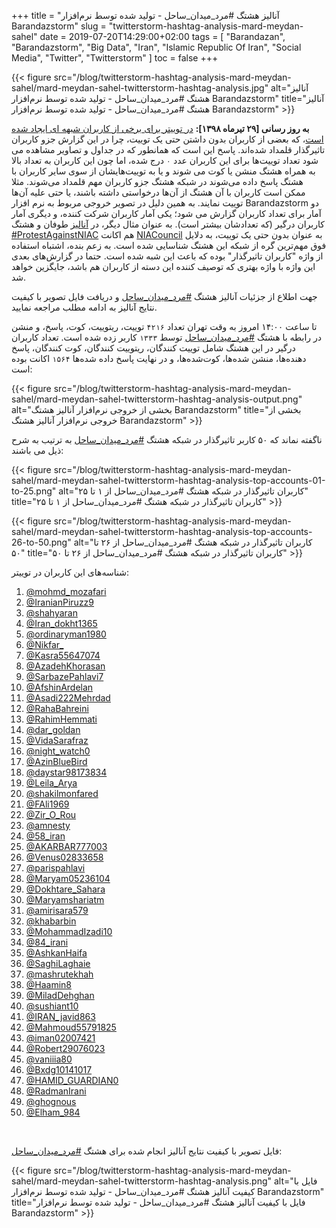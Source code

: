 +++
title = "آنالیز هشتگ #مرد_میدان_ساحل - تولید شده توسط نرم‌افزار Barandazstorm"
slug = "twitterstorm-hashtag-analysis-mard-meydan-sahel"
date = 2019-07-20T14:29:00+02:00
tags = [ "Barandazan", "Barandazstorm", "Big Data", "Iran", "Islamic Republic Of Iran", "Social Media", "Twitter", "Twitterstorm" ]
toc = false
+++



{{< figure src="/blog/twitterstorm-hashtag-analysis-mard-meydan-sahel/mard-meydan-sahel-twitterstorm-hashtag-analysis.jpg" alt="آنالیز هشتگ #مرد_میدان_ساحل - تولید شده توسط نرم‌افزار Barandazstorm" title="آنالیز هشتگ #مرد_میدان_ساحل - تولید شده توسط نرم‌افزار Barandazstorm" >}}

**به روز رسانی [۲۹ تیرماه ۱۳۹۸]:** [در توییتر برای برخی از کاربران شبهه ای ایجاد شده است](https://twitter.com/mamadou_babaei/status/1152569481539067906)، که بعضی از کاربران بدون داشتن حتی یک توییت، چرا در این گزارش جزو کاربران تاثیرگذار قلمداد شده‌اند. پاسخ این است که همانطور که در جداول و تصاویر مشاهده می شود تعداد توییت‌ها برای این کاربران عدد <code>۰</code> درج شده، اما چون این کاربران به تعداد بالا به همراه هشتگ منشن یا کوت می شوند و یا به توییت‌هایشان از سوی سایر کاربران با هشتگ پاسخ داده می‌شوند در شبکه هشتگ جزو کاربران مهم قلمداد می‌شوند. مثلا ممکن است کاربران با آن هشتگ از آن‌ها درخواستی داشته باشند، یا حتی علیه آن‌ها توییت نمایند. به همین دلیل در تصویر خروجی مربوط به نرم افزار ‌‌Barandazstorm دو آمار برای تعداد کاربران گزارش می شود؛ یکی آمار کاربران شرکت کننده، و دیگری آمار کاربران درگیر (که تعدادشان بیشتر است). به عنوان مثال دیگر، در [آنالیز]("/blog/my-first-twitterstorm-hashtag-analysis-protest-against-niac/) طوفان و هشتگ [#ProtestAgainstNIAC](https://twitter.com/hashtag/ProtestAgainstNIAC?src=hash) هم اکانت [NIACouncil](https://twitter.com/NIACouncil) به عنوان بدون حتی یک توییت، به دلایل فوق مهم‌ترین گره از شبکه این هشتگ شناسایی شده است. به زعم بنده، اشتباه استفاده از واژه "کاربران تاثیرگذار" بوده که باعث این شبه شده است. حتما در گزارش‌های بعدی این واژه با واژه بهتری که توصیف کننده این دسته از کاربران هم باشد، جایگزین خواهد شد.


جهت اطلاع از جزئیات آنالیز هشتگ [#مرد_میدان_ساحل](https://twitter.com/hashtag/%D9%85%D8%B1%D8%AF_%D9%85%DB%8C%D8%AF%D8%A7%D9%86_%D8%B3%D8%A7%D8%AD%D9%84?src=hash) و دریافت فایل تصویر با کیفیت نتایج آنالیز به ادامه مطلب مراجعه نمایید.

<!--more-->

تا ساعت ۱۴:۰۰ امروز به وقت تهران تعداد <code>۴۲۱۶</code> توییت، ریتوییت، کوت، پاسخ، و منشن در رابطه با هشتگ [#مرد_میدان_ساحل](https://twitter.com/hashtag/%D9%85%D8%B1%D8%AF_%D9%85%DB%8C%D8%AF%D8%A7%D9%86_%D8%B3%D8%A7%D8%AD%D9%84?src=hash) توسط <code>۱۳۳۳</code> کاربر زده شده است. تعداد کاربران درگیر در این هشتگ شامل توییت کنندگان، ریتوییت کنندگان، کوت کنندگان، پاسخ دهنده‌ها، منشن شده‌ها، کوت‌شده‌ها، و در نهایت پاسخ داده شده‌ها <code>۱۵۶۴</code> اکانت بوده است:

{{< figure src="/blog/twitterstorm-hashtag-analysis-mard-meydan-sahel/mard-meydan-sahel-twitterstorm-hashtag-analysis-output.png" alt="بخشی از خروجی نرم‌افزار آنالیز هشتگ Barandazstorm" title="بخشی از خروجی نرم‌افزار آنالیز هشتگ Barandazstorm" >}}

ناگفته نماند که ۵۰ کاربر تاثیرگذار در شبکه هشتگ [#مرد_میدان_ساحل](https://twitter.com/hashtag/%D9%85%D8%B1%D8%AF_%D9%85%DB%8C%D8%AF%D8%A7%D9%86_%D8%B3%D8%A7%D8%AD%D9%84?src=hash) به ترتیب به شرح ذیل می باشند:

{{< figure src="/blog/twitterstorm-hashtag-analysis-mard-meydan-sahel/mard-meydan-sahel-twitterstorm-hashtag-analysis-top-accounts-01-to-25.png" alt="کاربران تاثیرگذار در شبکه هشتگ #مرد_میدان_ساحل از ۱ تا ۲۵" title="کاربران تاثیرگذار در شبکه هشتگ #مرد_میدان_ساحل از ۱ تا ۲۵" >}}

{{< figure src="/blog/twitterstorm-hashtag-analysis-mard-meydan-sahel/mard-meydan-sahel-twitterstorm-hashtag-analysis-top-accounts-26-to-50.png" alt="کاربران تاثیرگذار در شبکه هشتگ #مرد_میدان_ساحل از ۲۶ تا ۵۰" title="کاربران تاثیرگذار در شبکه هشتگ #مرد_میدان_ساحل از ۲۶ تا ۵۰" >}}

شناسه‌های این کاربران در توییتر:

1. [@mohmd_mozafari](https://twitter.com/mohmd_mozafari)
2. [@IranianPiruzz9](https://twitter.com/IranianPiruzz9)
3. [@shahyaran](https://twitter.com/shahyaran)
4. [@Iran_dokht1365](https://twitter.com/Iran_dokht1365)
5. [@ordinaryman1980](https://twitter.com/ordinaryman1980)
6. [@Nikfar_](https://twitter.com/Nikfar_)
7. [@Kasra55647074](https://twitter.com/Kasra55647074)
8. [@AzadehKhorasan](https://twitter.com/AzadehKhorasan)
9. [@SarbazePahlavi7](https://twitter.com/SarbazePahlavi7)
10. [@AfshinArdelan](https://twitter.com/AfshinArdelan)
11. [@Asadi222Mehrdad](https://twitter.com/Asadi222Mehrdad)
12. [@RahaBahreini](https://twitter.com/RahaBahreini)
13. [@RahimHemmati](https://twitter.com/RahimHemmati)
14. [@dar_goldan](https://twitter.com/dar_goldan)
15. [@VidaSarafraz](https://twitter.com/VidaSarafraz)
16. [@night_watch0](https://twitter.com/night_watch0)
17. [@AzinBlueBird](https://twitter.com/AzinBlueBird)
18. [@daystar98173834](https://twitter.com/daystar98173834)
19. [@Leila_Arya](https://twitter.com/Leila_Arya)
20. [@shakilmonfared](https://twitter.com/shakilmonfared)
21. [@FAli1969](https://twitter.com/FAli1969)
22. [@Zir_O_Rou](https://twitter.com/Zir_O_Rou)
23. [@amnesty](https://twitter.com/amnesty)
24. [@58_iran](https://twitter.com/58_iran)
25. [@AKARBAR777003](https://twitter.com/AKARBAR777003)
26. [@Venus02833658](https://twitter.com/Venus02833658)
27. [@parispahlavi](https://twitter.com/parispahlavi)
28. [@Maryam05236104](https://twitter.com/Maryam05236104)
29. [@Dokhtare_Sahara](https://twitter.com/Dokhtare_Sahara)
30. [@Maryamshariatm](https://twitter.com/Maryamshariatm)
31. [@amirisara579](https://twitter.com/amirisara579)
32. [@khabarbin](https://twitter.com/khabarbin)
33. [@MohammadIzadi10](https://twitter.com/MohammadIzadi10)
34. [@84_irani](https://twitter.com/84_irani)
35. [@AshkanHaifa](https://twitter.com/AshkanHaifa)
36. [@SaghiLaghaie](https://twitter.com/SaghiLaghaie)
37. [@mashrutekhah](https://twitter.com/mashrutekhah)
38. [@Haamin8](https://twitter.com/Haamin8)
39. [@MiladDehghan](https://twitter.com/MiladDehghan)
40. [@sushiant10](https://twitter.com/sushiant10)
41. [@IRAN_javid863](https://twitter.com/IRAN_javid863)
42. [@Mahmoud55791825](https://twitter.com/Mahmoud55791825)
43. [@iman02007421](https://twitter.com/iman02007421)
44. [@Robert29076023](https://twitter.com/Robert29076023)
45. [@vaniiia80](https://twitter.com/vaniiia80)
46. [@Bxdg10141017](https://twitter.com/Bxdg10141017)
47. [@HAMID_GUARDIAN0](https://twitter.com/HAMID_GUARDIAN0)
48. [@RadmanIrani](https://twitter.com/RadmanIrani)
49. [@ghognous](https://twitter.com/ghognous)
50. [@Elham_984](https://twitter.com/Elham_984)

<br />

فایل تصویر با کیفیت نتایج آنالیز انجام شده برای هشتگ [#مرد_میدان_ساحل](https://twitter.com/hashtag/%D9%85%D8%B1%D8%AF_%D9%85%DB%8C%D8%AF%D8%A7%D9%86_%D8%B3%D8%A7%D8%AD%D9%84?src=hash):

{{< figure src="/blog/twitterstorm-hashtag-analysis-mard-meydan-sahel/mard-meydan-sahel-twitterstorm-hashtag-analysis.png" alt="فایل با کیفیت آنالیز هشتگ #مرد_میدان_ساحل - تولید شده توسط نرم‌افزار Barandazstorm" title="فایل با کیفیت آنالیز هشتگ #مرد_میدان_ساحل - تولید شده توسط نرم‌افزار Barandazstorm" >}}
